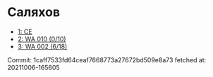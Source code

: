 # Саляхов
- [1: CE](1.md)
- [2: WA 010 (0/10)](2.md)
- [3: WA 002 (6/18)](3.md)

Commit: 1caff7533fd64ceaf7668773a27672bd509e8a73
 fetched at: 20211006-165605
